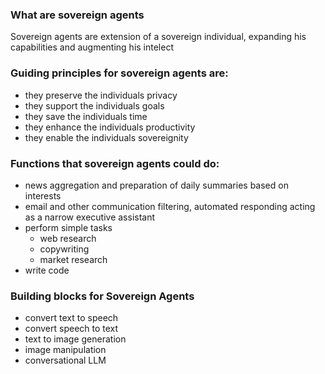 ### What are sovereign agents
Sovereign agents are extension of a sovereign individual, expanding his capabilities and augmenting his intelect

### Guiding principles for sovereign agents are:
- they preserve the individuals privacy
- they support the individuals goals
- they save the individuals time
- they enhance the individuals productivity
- they enable the individuals sovereignity



### Functions that sovereign agents could do:
- news aggregation and preparation of daily summaries based on interests
- email and other communication filtering, automated responding acting as a narrow executive assistant
- perform simple tasks
  - web research
  - copywriting
  - market research
- write code


### Building blocks for Sovereign Agents
- convert text to speech
- convert speech to text
- text to image generation
- image manipulation
- conversational LLM

